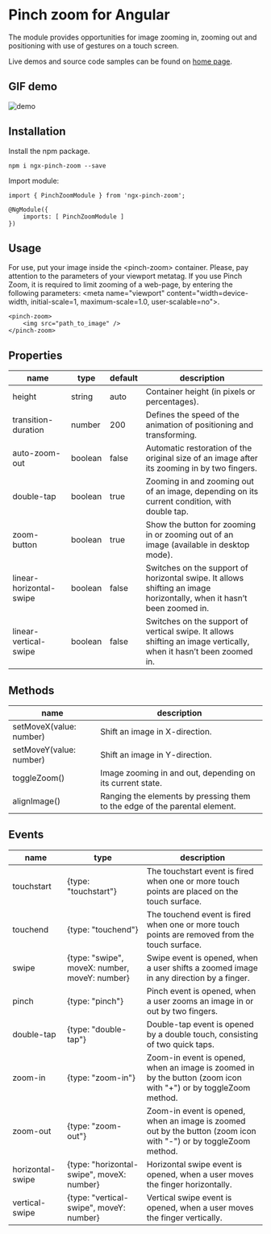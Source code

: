 # Pinch zoom for Angular

The module provides opportunities for image zooming in, zooming out and positioning with use of gestures on a touch screen. 

Live demos and source code samples can be found on [home page](http://crystalui.org/components/pinch-zoom).

## GIF demo

![demo](http://crystalui.org/assets/video/pinch-zoon--basic-usage.gif)

## Installation

Install the npm package.

	npm i ngx-pinch-zoom --save

Import module:

	import { PinchZoomModule } from 'ngx-pinch-zoom';

	@NgModule({
	    imports: [ PinchZoomModule ]
	})

## Usage
For use, put your image inside the &lt;pinch-zoom&gt; container. Please, pay attention to the parameters of your viewport metatag. If you use Pinch Zoom, it is required to limit zooming of a web-page, by entering the following parameters: &lt;meta name="viewport" content="width=device-width, initial-scale=1, maximum-scale=1.0, user-scalable=no"&gt;.

	<pinch-zoom>
	    <img src="path_to_image" /> 
	</pinch-zoom>

## Properties

| name             | type            | default | description                                 |
|------------------|-----------------|---------|---------------------------------------------|
| height           | string          | auto    | Container height (in pixels or percentages).|
| transition-duration | number       | 200     | Defines the speed of the animation of positioning and transforming.|
| auto-zoom-out    | boolean         | false   | Automatic restoration of the original size of an image after its zooming in by two fingers.|
| double-tap       | boolean         | true    | Zooming in and zooming out of an image, depending on its current condition, with double tap.|
| zoom-button      | boolean         | true    | Show the button for zooming in or zooming out of an image (available in desktop mode).|
| linear-horizontal-swipe | boolean  | false   | Switches on the support of horizontal swipe. It allows shifting an image horizontally, when it hasn’t been zoomed in.|
| linear-vertical-swipe | boolean    | false   | Switches on the support of vertical swipe. It allows shifting an image vertically, when it hasn’t been zoomed in.|

## Methods

| name                    | description                                 |
|-------------------------|---------------------------------------------|
| setMoveX(value: number) | Shift an image in X-direction.              |
| setMoveY(value: number) | Shift an image in Y-direction.              |
| toggleZoom()            | Image zooming in and out, depending on its current state. |
| alignImage()            | Ranging the elements by pressing them to the edge of the parental element. |

## Events

| name             | type                      | description                                 |
|------------------|---------------------------|---------------------------------------------|
| touchstart       | {type: "touchstart"}      | The touchstart event is fired when one or more touch points are placed on the touch surface.|
| touchend         | {type: "touchend"}        | The touchend event is fired when one or more touch points are removed from the touch surface.|
| swipe            | {type: "swipe", moveX: number, moveY: number} | Swipe event is opened, when a user shifts a zoomed image in any direction by a finger.|
| pinch            | {type: "pinch"}           | Pinch event is opened, when a user zooms an image in or out by two fingers.|
| double-tap       | {type: "double-tap"}      | Double-tap event is opened by a double touch, consisting of two quick taps.|
| zoom-in          | {type: "zoom-in"}         | Zoom-in event is opened, when an image is zoomed in by the button (zoom icon with "+") or by toggleZoom method.|
| zoom-out         | {type: "zoom-out"}        | Zoom-in event is opened, when an image is zoomed out by the button (zoom icon with "-") or by toggleZoom method.|
| horizontal-swipe | {type: "horizontal-swipe", moveX: number} | Horizontal swipe event is opened, when a user moves the finger horizontally.|
| vertical-swipe   | {type: "vertical-swipe", moveY: number} | Vertical swipe event is opened, when a user moves the finger vertically.|
